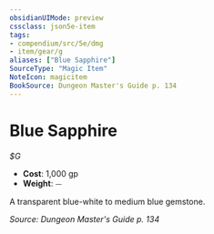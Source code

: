 ```yaml
---
obsidianUIMode: preview
cssclass: json5e-item
tags:
- compendium/src/5e/dmg
- item/gear/g
aliases: ["Blue Sapphire"]
SourceType: "Magic Item"
NoteIcon: magicitem
BookSource: Dungeon Master's Guide p. 134
---
```

# Blue Sapphire
*$G*  

- **Cost**: 1,000 gp
- **Weight**: ⏤

A transparent blue-white to medium blue gemstone.

*Source: Dungeon Master's Guide p. 134*